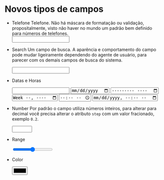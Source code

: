 # Novos tipos de campos

- Telefone
Telefone. Não há máscara de formatação ou validação, propositalmente, visto não haver no mundo um padrão bem definido para números de telefones.  
    <input type="tel" name="telefone">

- Search
Um campo de busca. A aparência e comportamento do campo pode mudar ligeiramente dependendo do agente de usuário, para parecer com os demais campos de busca do sistema.  
    
    <input type="search" name="busca">
    

- Datas e Horas  
    
    <input type="datetime" name="data" >
    <input type="date" name="data" >
    <input type="month" name="mes" >
    <input type="week" name="semana" >
    <input type="time" name="hora" >
    <input type="datetime-local" name="data-hora" >
    

- Number
Por padrão o campo utiliza números inteiros, para alterar para decimal você precisa alterar o atributo `step` com um valor fracionado, exemplo `0.2`.  
    
    <input type="number" step="1" min="0" max="100" name="numero">
    

- Range  
    
    <input type="range" step="1" min="0" max="100" name="range">
    

- Color  
    
    <input type="color" name="cor">
    